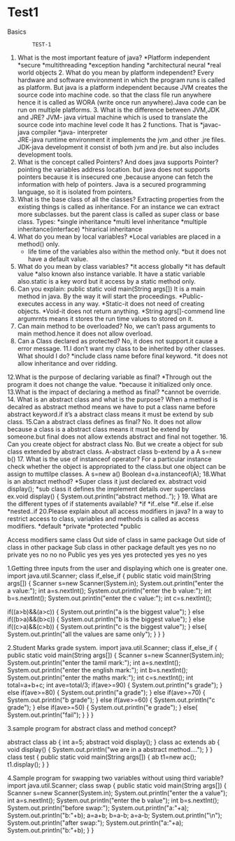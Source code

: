 # Test1
Basics

			TEST-1
1.	What is the most important feature of java?
*Platform independent
*secure
*multithreading
*exception handing
*architectural neural
*real world objects
       2. What do you mean by platform independent?
Every hardware and software environment in which the program runs is called as platform. But java is a platform independent because JVM creates the source code into machine code. so that the class file run anywhere hence it is called as WORA (write once run anywhere).Java code can be run on multiple platforms.
      3. What is the difference between JVM,JDK and JRE?
JVM- java virtual machine which is used to translate the source code into machine level code
It has 2 functions. That is
*javac-java compiler
*java- interpreter  
		JRE-java runtime environment it implements the jvm ,and other .jre files.
		JDK-java development it consist of both  jvm and jre. but also includes development tools.
   4. What is the concept called Pointers? And does java supports Pointer?
pointing the variables address location. but java does not supports pointers because it is insecured one ,because  anyone can fetch the information with help of pointers. Java is a secured programming language, so it is isolated from pointers. 
   5. What is the base class of all the classes?
Extracting properties from the existing  things is called as inheritance. For an instance we can extract more subclasses. but the parent class is called as super class or base class.
Types:
	*single inheritance
	*multi level inheritance
*multiple inheritance(interface)
*hirarical inheritance
   6. What do you mean by local variables?
		*Local variables are placed in a method() only.
		* life time of the variables also within the method only.
*but it does not have a default value.
  7. What do you mean by class variables?
		*it access globally
		*it has default value
		*also known also instance variable.
	It have a static variable also.static is a key word but it access by a static method only.
 8. Can you explain: public static void main(String args[])
	It is a main method in java. By the way it will start the proceedings.
	*Public- executes access in any way.
	*Static-it does not need of creating objects.
	*Void-it does not return anything.
	*String agrs[]-commend line argumrnts means it stores the run time values to stored on it.
9. Can main method to be overloaded?
	No, we can’t pass arguments to main method.hence it does not allow overload.
10. Can a Class declared as protected?
	No, it does not support.it cause a error message.
11.I don’t want my class to be inherited by other classes. What should I do?
	*include class name before final keyword.
	*it does not allow inheritance and over ridding.

12.What is the purpose of declaring variable as final?
	*Through out the program it does not change the value.
	*because it initialized only once.
13.What is the impact of declaring a method as final?
	*cannot be override.
14. What is an abstract class and what is the purpose?
	When a method is decalred as abstract method means we have to put a class name before abstract keyword.if it’s a abstract class means it must be extend by sub class.
15.Can a abstract class defines as final?
	No. It does not allow because a class is a abstract class means it must be extend by someone.but final does not allow extends abstract and final not together.
16. Can you create object for abstract class
	No. But  we create a object  for sub class extended by abstract class.
	A-abstract class
	b-extend by a
	A s=new b()
17. What is the use of instanceof operator?
	For a particular instance check whether the object is appropriated to the class.but  one object can be assign to muttilpe classes.
	A s=new a()
	Boolean d=a.instanceof(A);
18.What is an abstract method?
	*Super class it just declared
		ex. abstract void display();
*sub class it defines the implement details over superclass
	ex.void display()
{
System.out.println(“abstract method..”);
}
19. What are the different types of if statements available?
		*if
		*if..else
		*if..else if..else
		*nested..if
20.Please explain about all access modifiers in java?
	In a way to restrict access to class, variables and methods is called as access modifiers.
		*default
		*private
		*protected
		*public

 
Access modifiers	same class	Out side of class in same package	Out side of class in other package	Sub class in other package
default	yes	yes	no	no
private	yes	no	no	no
Public	yes	yes	yes	yes
protected	yes	yes	no	yes


1.Getting three inputs from the user and displaying which one is greater one.
import java.util.Scanner;
class if_else_if
{
public static void main(String args[])
{
Scanner s=new Scanner(System.in);
System.out.println("enter the a value:");
int a=s.nextInt();
System.out.println("enter the b value:");
int b=s.nextInt();
System.out.println("enter the c value:");
int c=s.nextInt();

if((a>b)&&(a>c))
{
	System.out.println("a is the biggest value");
}
else if((b>a)&&(b>c))
{
	System.out.println("b is the biggest value");
}
else if((c>a)&&(c>b))
{
	System.out.println("c is the biggest value");
}
else{
	System.out.println("all the values are same only");
}
}
}

2.Student Marks grade system.
import java.util.Scanner;
class if_else_if
{
public static void main(String args[])
{
Scanner s=new Scanner(System.in);
System.out.println("enter the tamil mark:");
int a=s.nextInt();
System.out.println("enter the english mark:");
int b=s.nextInt();
System.out.println("enter the maths mark:");
int c=s.nextInt();
int total=a+b+c;
int ave=total/3;
	if(ave>=90)
	{
	System.out.println("s grade");
	}
	else if(ave>=80)
	{
	System.out.println("a  grade");
	}
	else if(ave>=70)
	{
	System.out.println("b grade");
	}
	else if(ave>=60)
	{
	System.out.println("c grade");
	}
	else if(ave>=50)
	{
	System.out.println("e grade");
	}
	else{
	System.out.println("fail");
	}
}
}

3.sample program for abstract class and method concept?

abstract class ab
{
int a=5;
abstract void display();
}
class ac extends ab
{
void display()
{
System.out.println("we are in a abstract method....");
}
}
class test
{
public static void main(String args[])
{
ab t1=new ac();
t1.display();
}
}


4.Sample program for swapping two variables without using third variable?
import java.util.Scanner;
class swap
{
	public static void main(String args[])
	{
		Scanner s=new Scanner(System.in);
		System.out.println("enter the a value");
		int a=s.nextInt();
		System.out.println("enter the b value");
		int b=s.nextInt();
		System.out.println("before swap:");
		System.out.println("a:"+a);
		System.out.println("b:"+b);
		a=a+b;
		b=a-b;
		a=a-b;
		System.out.println("\n");
		System.out.println("after swap:");
		System.out.println("a:"+a);
		System.out.println("b:"+b);
	}
}







